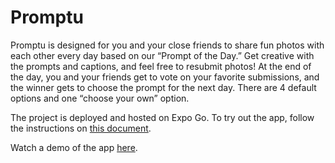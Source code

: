 # Promptu

Promptu is designed for you and your close friends to share fun photos with each other every day based on our “Prompt of the Day.” Get creative with the prompts and captions, and feel free to resubmit photos! At the end of the day, you and your friends get to vote on your favorite submissions, and the winner gets to choose the prompt for the next day. There are 4 default options and one “choose your own” option.

The project is deployed and hosted on Expo Go. To try out the app, follow the instructions on [this document](https://docs.google.com/document/d/1CMi-0NINyMdUpp79TLbahZKiBeswgU52hi7dmxAYEXc/edit?usp=sharing).

Watch a demo of the app [here](https://www.youtube.com/watch?v=Gsosd-lqNnE&ab_channel=LauraCastro).


